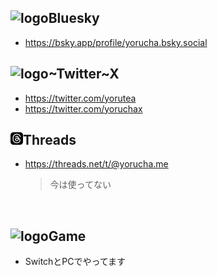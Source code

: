 ## ![logo](/post-assets/social/bluesky.webp?w=20&h=20)Bluesky

- <https://bsky.app/profile/yorucha.bsky.social>

## ![logo](/post-assets/social/twitter.svg?w=20&h=20)~Twitter~X

- <https://twitter.com/yorutea>
- <https://twitter.com/yoruchax>

## ![logo](/post-assets/social/threads.png?w=20&h=20)Threads

- <https://threads.net/t/@yorucha.me>

  > 今は使ってない

&nbsp;

## ![logo](/post-assets/social/sports_esports.svg?w=20&h=20)Game

- SwitchとPCでやってます
